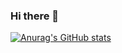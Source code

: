 ### Hi there 👋

[![Anurag's GitHub stats](https://github-readme-stats.vercel.app/api?username=AlexRITIAN)](https://github.com/anuraghazra/github-readme-stats)
<!--
**AlexRITIAN/AlexRITIAN** is a ✨ _special_ ✨ repository because its `README.md` (this file) appears on your GitHub profile.

Here are some ideas to get you started:

- 🔭 I’m currently working on ...
- 🌱 I’m currently learning ...
- 👯 I’m looking to collaborate on ...
- 🤔 I’m looking for help with ...
- 💬 Ask me about ...
- 📫 How to reach me: ...
- 😄 Pronouns: ...
- ⚡ Fun fact: ...
-->

